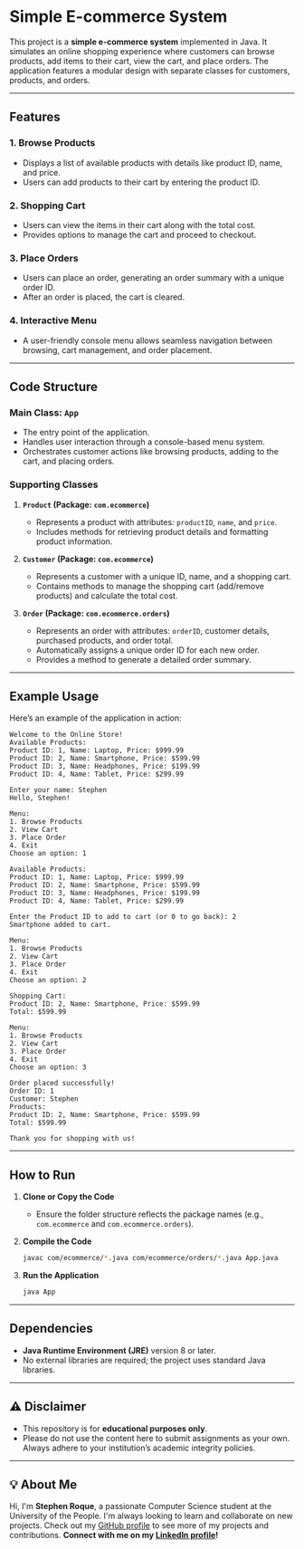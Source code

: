# Simple E-commerce System

This project is a **simple e-commerce system** implemented in Java. It simulates an online shopping experience where customers can browse products, add items to their cart, view the cart, and place orders. The application features a modular design with separate classes for customers, products, and orders.

---

## Features

### 1. **Browse Products**
   - Displays a list of available products with details like product ID, name, and price.
   - Users can add products to their cart by entering the product ID.

### 2. **Shopping Cart**
   - Users can view the items in their cart along with the total cost.
   - Provides options to manage the cart and proceed to checkout.

### 3. **Place Orders**
   - Users can place an order, generating an order summary with a unique order ID.
   - After an order is placed, the cart is cleared.

### 4. **Interactive Menu**
   - A user-friendly console menu allows seamless navigation between browsing, cart management, and order placement.

---

## Code Structure

### **Main Class: `App`**
- The entry point of the application.  
- Handles user interaction through a console-based menu system.
- Orchestrates customer actions like browsing products, adding to the cart, and placing orders.

### **Supporting Classes**

1. **`Product` (Package: `com.ecommerce`)**  
   - Represents a product with attributes: `productID`, `name`, and `price`.
   - Includes methods for retrieving product details and formatting product information.

2. **`Customer` (Package: `com.ecommerce`)**  
   - Represents a customer with a unique ID, name, and a shopping cart.
   - Contains methods to manage the shopping cart (add/remove products) and calculate the total cost.

3. **`Order` (Package: `com.ecommerce.orders`)**  
   - Represents an order with attributes: `orderID`, customer details, purchased products, and order total.
   - Automatically assigns a unique order ID for each new order.
   - Provides a method to generate a detailed order summary.

---

## Example Usage

Here’s an example of the application in action:

```plaintext
Welcome to the Online Store!
Available Products:
Product ID: 1, Name: Laptop, Price: $999.99
Product ID: 2, Name: Smartphone, Price: $599.99
Product ID: 3, Name: Headphones, Price: $199.99
Product ID: 4, Name: Tablet, Price: $299.99

Enter your name: Stephen
Hello, Stephen!

Menu:
1. Browse Products
2. View Cart
3. Place Order
4. Exit
Choose an option: 1

Available Products:
Product ID: 1, Name: Laptop, Price: $999.99
Product ID: 2, Name: Smartphone, Price: $599.99
Product ID: 3, Name: Headphones, Price: $199.99
Product ID: 4, Name: Tablet, Price: $299.99

Enter the Product ID to add to cart (or 0 to go back): 2
Smartphone added to cart.

Menu:
1. Browse Products
2. View Cart
3. Place Order
4. Exit
Choose an option: 2

Shopping Cart:
Product ID: 2, Name: Smartphone, Price: $599.99
Total: $599.99

Menu:
1. Browse Products
2. View Cart
3. Place Order
4. Exit
Choose an option: 3

Order placed successfully!
Order ID: 1
Customer: Stephen
Products:
Product ID: 2, Name: Smartphone, Price: $599.99
Total: $599.99

Thank you for shopping with us!
```

---

## How to Run

1. **Clone or Copy the Code**
   - Ensure the folder structure reflects the package names (e.g., `com.ecommerce` and `com.ecommerce.orders`).

2. **Compile the Code**
   ```bash
   javac com/ecommerce/*.java com/ecommerce/orders/*.java App.java
   ```

3. **Run the Application**
   ```bash
   java App
   ```

---

## Dependencies
- **Java Runtime Environment (JRE)** version 8 or later.
- No external libraries are required; the project uses standard Java libraries.

---

## ⚠️ Disclaimer

- This repository is for **educational purposes only**. 
- Please do not use the content here to submit assignments as your own. Always adhere to your institution’s academic integrity policies. 

---

## 💡 About Me

Hi, I'm **Stephen Roque**, a passionate Computer Science student at the University of the People. I'm always looking to learn and collaborate on new projects. Check out my [GitHub profile](https://github.com/stephenroque) to see more of my projects and contributions. **Connect with me on my [LinkedIn profile](https://www.linkedin.com/in/stephenroque/)!**